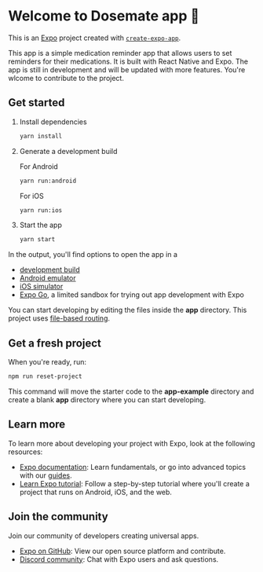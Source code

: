 # Welcome to Dosemate app 👋

This is an [Expo](https://expo.dev) project created with [`create-expo-app`](https://www.npmjs.com/package/create-expo-app).

This app is a simple medication reminder app that allows users to set reminders for their medications. It is built with React Native and Expo. The app is still in development and will be updated with more features. You're wlcome to contribute to the project.

## Get started

1. Install dependencies

   ```bash
   yarn install
   ```

2. Generate a development build

   For Android

   ```bash for android
   yarn run:android
   ```

   For iOS

   ```bash for iOS
   yarn run:ios
   ```

3. Start the app

   ```bash
   yarn start
   ```

In the output, you'll find options to open the app in a

- [development build](https://docs.expo.dev/develop/development-builds/introduction/)
- [Android emulator](https://docs.expo.dev/workflow/android-studio-emulator/)
- [iOS simulator](https://docs.expo.dev/workflow/ios-simulator/)
- [Expo Go](https://expo.dev/go), a limited sandbox for trying out app development with Expo

You can start developing by editing the files inside the **app** directory. This project uses [file-based routing](https://docs.expo.dev/router/introduction).

## Get a fresh project

When you're ready, run:

```bash
npm run reset-project
```

This command will move the starter code to the **app-example** directory and create a blank **app** directory where you can start developing.

## Learn more

To learn more about developing your project with Expo, look at the following resources:

- [Expo documentation](https://docs.expo.dev/): Learn fundamentals, or go into advanced topics with our [guides](https://docs.expo.dev/guides).
- [Learn Expo tutorial](https://docs.expo.dev/tutorial/introduction/): Follow a step-by-step tutorial where you'll create a project that runs on Android, iOS, and the web.

## Join the community

Join our community of developers creating universal apps.

- [Expo on GitHub](https://github.com/expo/expo): View our open source platform and contribute.
- [Discord community](https://chat.expo.dev): Chat with Expo users and ask questions.
